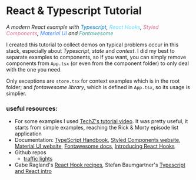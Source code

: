 # React & Typescript Tutorial
_A modern React example with
<span style="color:#0077c6"> Typescript</span>,
<span style="color:#62dafc"> React Hooks</span>,
<span style="color:#dd6f93"> Styled Components</span>,
<span style="color:#3d80f7"> Material UI</span> and
<span style="color:#3a9f93"> Fontawesome</span>_

I created this tutorial to collect demos on typical problems occur in this stack, especially about _Typescript_, _state_ and _context_. I did my best to separate examples to components, so if you want, you can simply remove components from <code>App.tsx</code> (or even from the component folder) to only deal with the one you need.

Only exceptions are <code>store.tsx</code> for context examples which is in the root folder; and _fontawesome library_, which is defined in <code>App.tsx</code>, so its usage is simplier.

### useful resources:
- For some examples I used [TechZ's tutorial video](https://youtu.be/BnIhk4igd8I). It was pretty useful, it starts from simple examples, reaching the Rick & Morty episode list application
- Documentation: 
[TypeScript Handbook](https://www.typescriptlang.org/docs/handbook/basic-types.html), 
[Styled Components website](https://www.styled-components.com/), 
[Material UI website](https://material-ui.com/), 
[Fontawesome docs](https://fontawesome.com/how-to-use/on-the-web/referencing-icons/basic-use), [Introducing React Hooks](https://reactjs.org/docs/hooks-intro.html)
- Github repos
  - [traffic lights](https://github.com/KoichiKiyokawa/traffic-light-with-react)
- Gabe Ragland's [React Hook recipes](https://usehooks.com/), 
Stefan Baumgartner's [Typescript and React intro](https://fettblog.eu/typescript-react/)
